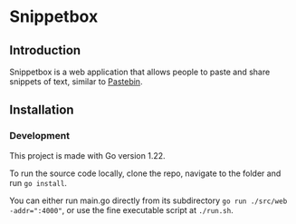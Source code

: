 # Snippetbox

## Introduction

Snippetbox is a web application that allows people to paste and share
snippets of text, similar to [Pastebin](https://pastebin.com/).

## Installation

### Development

This project is made with Go version 1.22.

To run the source code locally, clone the repo, navigate to the folder and run `go install`. 

You can either run main.go directly from its subdirectory `go run ./src/web -addr=":4000"`, or use the fine executable script at `./run.sh`.
